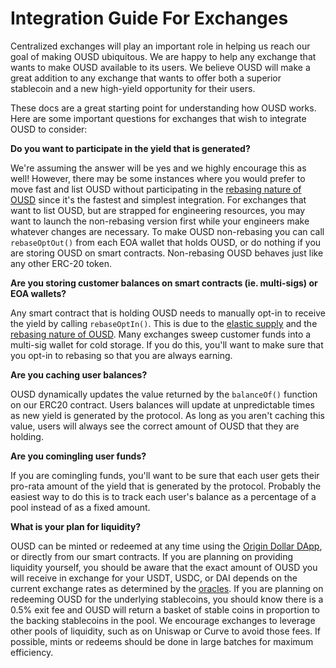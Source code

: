 # Integration Guide For Exchanges

Centralized exchanges will play an important role in helping us reach our goal of making OUSD ubiquitous. We are happy to help any exchange that wants to make OUSD available to its users. We believe OUSD will make a great addition to any exchange that wants to offer both a superior stablecoin and a new high-yield opportunity for their users.

These docs are a great starting point for understanding how OUSD works. Here are some important questions for exchanges that wish to integrate OUSD to consider:

**Do you want to participate in the yield that is generated?** 

We're assuming the answer will be yes and we highly encourage this as well! However, there may be some instances where you would prefer to move fast and list OUSD without participating in the [rebasing nature of OUSD](../core-concepts/elastic-supply/rebasing-and-smart-contracts.md) since it's the fastest and simplest integration. For exchanges that want to list OUSD, but are strapped for engineering resources, you may want to launch the non-rebasing version first while your engineers make whatever changes are necessary. To make OUSD non-rebasing you can call `rebaseOptOut()` from each EOA wallet that holds OUSD, or do nothing if you are storing OUSD on smart contracts. Non-rebasing OUSD behaves just like any other ERC-20 token. 

**Are you storing customer balances on smart contracts (ie. multi-sigs) or EOA wallets?**

Any smart contract that is holding OUSD needs to manually opt-in to receive the yield by calling `rebaseOptIn()`. This is due to the [elastic supply](../core-concepts/elastic-supply/) and the [rebasing nature of OUSD](../core-concepts/elastic-supply/rebasing-and-smart-contracts.md). Many exchanges sweep customer funds into a multi-sig wallet for cold storage. If you do this, you'll want to make sure that you opt-in to rebasing so that you are always earning.

**Are you caching user balances?**

OUSD dynamically updates the value returned by the `balanceOf()` function on our ERC20 contract. Users balances will update at unpredictable times as new yield is generated by the protocol. As long as you aren't caching this value, users will always see the correct amount of OUSD that they are holding.

**Are you comingling user funds?**

If you are comingling funds, you'll want to be sure that each user gets their pro-rata amount of the yield that is generated by the protocol. Probably the easiest way to do this is to track each user's balance as a percentage of a pool instead of as a fixed amount.

**What is your plan for liquidity?**

OUSD can be minted or redeemed at any time using the [Origin Dollar DApp](https://www.ousd.com), or directly from our smart contracts. If you are planning on providing liquidity yourself, you should be aware that the exact amount of OUSD you will receive in exchange for your USDT, USDC, or DAI depends on the current exchange rates as determined by the [oracles](../smart-contracts/api/oracle.md). If you are planning on redeeming OUSD for the underlying stablecoins, you should know there is a 0.5% exit fee and OUSD will return a basket of stable coins in proportion to the backing stablecoins in the pool. We encourage exchanges to leverage other pools of liquidity, such as on Uniswap or Curve to avoid those fees. If possible, mints or redeems should be done in large batches for maximum efficiency. 

